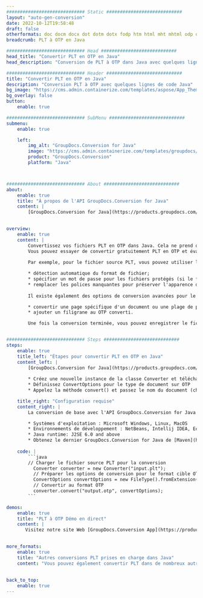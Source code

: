 ```yaml
---
############################# Static ############################
layout: "auto-gen-conversion"
date: 2022-10-12T19:58:48
draft: false
otherformats: doc docm docx dot dotm dotx fodp htm html mht mhtml odp odt otp pot potm potx pps ppsm ppsx ppt pptm pptx rtf
breadcrumb: PLT à OTP en Java

############################# Head ############################
head_title: "Convertir PLT en OTP en Java"
head_description: "Conversion de PLT à OTP dans Java avec quelques lignes de code. Convertissez plus de 160 formats de fichiers à l'aide de l'API de conversion de documents GroupDocs pour Java"

############################# Header ############################
title: "Convertir PLT en OTP en Java"
description: "Conversion PLT à OTP avec quelques lignes de code Java"
bg_image: "https://cms.admin.containerize.com/templates/aspose/App_Themes/V3/images/bg/header1.png"
bg_overlay: false
button:
    enable: true

############################# SubMenu ############################
submenu:
    enable: true

    left:
        img_alt: "GroupDocs.Conversion for Java"
        image: "https://cms.admin.containerize.com/templates/groupdocs/images/product-logos/90x90-noborder/groupdocs-conversion-java.png"
        product: "GroupDocs.Conversion"
        platform: "Java"



############################# About ############################
about:
    enable: true
    title: "À propos de l'API GroupDocs.Conversion for Java"
    content: |
        [GroupDocs.Conversion for Java](https://products.groupdocs.com/conversion/java/) est une API de conversion de format de fichier avancée pour la conversion entre les formats d'image et de document populaires tels que Microsoft Office, OpenDocument, PDF, HTML, e-mail, CAO. et bien plus encore avec seulement quelques lignes de code. L'API native détecte automatiquement les formats des documents originaux et propose de nombreuses options de personnalisation des documents convertis. Outre la fonction d'extraction d'informations d'un document, il prend également en charge la mise en cache des résultats de conversion sur le disque local par défaut. Cependant, tout type de stockage de cache peut être pris en charge en implémentant les interfaces appropriées - Amazon S3, Dropbox, Google Drive, Windows Azure, Reddis ou tout autre.
    

overview:
    enable: true
    content: |
        Convertissez vos fichiers PLT en OTP dans Java. Cela ne prend que quelques lignes de code Java sur n'importe quelle plate-forme de votre choix, telle que Windows, Linux, macOS.
        Vous pouvez essayer de convertir gratuitement PLT en OTP et évaluer la qualité des résultats de conversion. En plus des scripts de conversion de fichiers simples, vous pouvez essayer des options plus sophistiquées pour charger le fichier source PLT et stocker la sortie OTP. 
        
        Par exemple, pour le fichier source PLT, vous pouvez utiliser les options de chargement suivantes :

        * détection automatique du format de fichier;
        * spécifier un mot de passe pour les fichiers protégés (si le format de fichier le prend en charge);
        * remplacer les polices manquantes pour préserver l'apparence du document.
        
        Il existe également des options de conversion avancées pour le fichier OTP :

        * convertir une page spécifique d'un document ou une plage de pages;
        * ajouter un filigrane au OTP converti.

        Une fois la conversion terminée, vous pouvez enregistrer le fichier OTP dans votre chemin de fichier local ou dans un stockage tiers tel que FTP, Amazon S3, Google Drive, Dropbox, etc. Veuillez noter - pour convertir PLT à OTP, vous n'avez pas besoin d'installer de logiciel supplémentaire, tel que MS Office, Open Office, Adobe Acrobat Reader, etc.


############################# Steps ############################
steps:
    enable: true
    title_left: "Étapes pour convertir PLT en OTP en Java"
    content_left: |
        [GroupDocs.Conversion for Java](https://products.groupdocs.com/conversion/java/) permet aux développeurs de convertir facilement le fichier PLT en OTP avec quelques lignes de code.
        
        * Créez une nouvelle instance de la classe Converter et téléchargez le fichier PLT avec le chemin complet
        * Définissez ConvertOptions pour le type de document sur OTP
        * Appelez la méthode convert() et passez le nom du document (chemin complet) et le format (OTP) en tant que paramètre

    title_right: "Configuration requise"
    content_right: |
        La conversion de base avec l'API GroupDocs.Conversion for Java peut être effectuée avec seulement quelques lignes de code. Nos API sont prises en charge sur toutes les principales plates-formes et systèmes d'exploitation. Avant d'exécuter le code ci-dessous, assurez-vous que les prérequis suivants sont installés sur votre système.

        * Systèmes d'exploitation : Microsoft Windows, Linux, MacOS
        * Environnements de développement : NetBeans, Intellij IDEA, Eclipse, etc.
        * Java runtime: J2SE 6.0 and above
        * Obtenez le dernier GroupDocs.Conversion for Java de [Maven](https://repository.groupdocs.com/webapp/#/artifacts/browse/tree/General/repo/com/groupdocs/groupdocs-conversion)
         
    code: |
        ```java    
        // Charger le fichier source PLT pour la conversion
          Converter converter = new Converter("input.plt");
          // Préparer les options de conversion pour le format cible OTP
          ConvertOptions convertOptions = new FileType().fromExtension("otp").getConvertOptions();
          // Convertir au format OTP
          converter.convert("output.otp", convertOptions);
        ```

demos:
    enable: true
    title: "PLT à OTP Démo en direct"
    content: |
       Visitez notre site Web [GroupDocs.Conversion App](https://products.groupdocs.app/conversion/family) et essayez la conversion PLT à OTP maintenant. La démo gratuite présente les avantages suivants
          

more_formats:
    enable: true
    title: "Autres conversions PLT prises en charge dans Java"
    content: "Vous pouvez également convertir PLT dans de nombreux autres formats de fichiers. Veuillez consulter la liste ci-dessous."
       
       
back_to_top:
    enable: true
---
```

